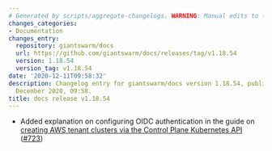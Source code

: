 ```yaml
---
# Generated by scripts/aggregate-changelogs. WARNING: Manual edits to this files will be overwritten.
changes_categories:
- Documentation
changes_entry:
  repository: giantswarm/docs
  url: https://github.com/giantswarm/docs/releases/tag/v1.18.54
  version: 1.18.54
  version_tag: v1.18.54
date: '2020-12-11T09:58:32'
description: Changelog entry for giantswarm/docs version 1.18.54, published on 11
  December 2020, 09:58.
title: docs release v1.18.54
---
```


- Added explanation on configuring OIDC authentication in the guide on [creating AWS tenant clusters via the Control Plane Kubernetes API](https://docs.giantswarm.io/guides/creating-clusters-via-crs-on-aws/) ([#723](https://github.com/giantswarm/docs/pull/723))

